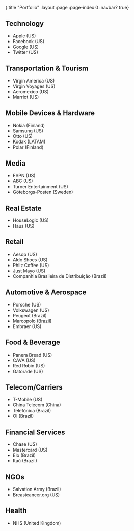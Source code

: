 {:title "Portfolio"
 :layout :page
 :page-index 0
 :navbar? true}

## Technology

* Apple (US)
* Facebook (US)
* Google (US)
* Twitter (US)

## Transportation & Tourism

* Virgin America (US)
* Virgin Voyages (US)
* Aeromexico (US)
* Marriot (US)

## Mobile Devices & Hardware

* Nokia (Finland)
* Samsung (US)
* Otto (US)
* Kodak (LATAM)
* Polar (Finland)

## Media

* ESPN (US)
* ABC (US)
* Turner Entertainment (US)
* Göteborgs-Posten (Sweden)

## Real Estate

* HouseLogic (US)
* Haus (US)

## Retail

* Aesop (US)
* Aldo Shoes (US)
* Philz Coffee (US)
* Just Mayo (US)
* Companhia Brasileira de Distribuição (Brazil)

## Automotive & Aerospace

* Porsche (US)
* Volkswagen (US)
* Peugeot (Brazil)
* Marcopolo (Brazil)
* Embraer (US)

## Food & Beverage

* Panera Bread (US)
* CAVA (US)
* Red Robin (US)
* Gatorade (US)

## Telecom/Carriers

* T-Mobile (US)
* China Telecom (China)
* Telefónica (Brazil)
* Oi (Brazil)

## Financial Services

* Chase (US)
* Mastercard (US)
* Elo (Brazil)
* Itaú (Brazil)

## NGOs

* Salvation Army (Brazil)
* Breastcancer.org (US)

## Health

* NHS (United Kingdom)
